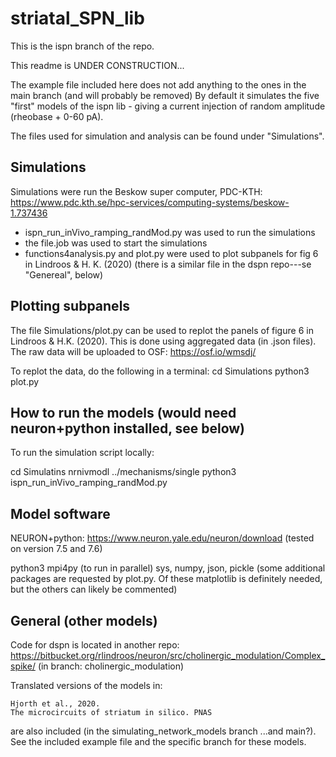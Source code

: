 # striatal_SPN_lib

This is the ispn branch of the repo.

This readme is UNDER CONSTRUCTION...

The example file included here does not add anything to the ones in the main branch 
(and will probably be removed)
By default it simulates the five "first" models of the ispn lib - giving a current injection of random amplitude (rheobase + 0-60 pA).

The files used for simulation and analysis can be found under "Simulations".


Simulations
-----------------------------------------------------------------------------
Simulations were run the Beskow super computer, PDC-KTH:
https://www.pdc.kth.se/hpc-services/computing-systems/beskow-1.737436

* ispn_run_inVivo_ramping_randMod.py was used to run the simulations
* the file.job was used to start the simulations
* functions4analysis.py and plot.py were used to plot subpanels for fig 6 in Lindroos & H. K. (2020) (there is a similar file in the dspn repo---se "Genereal", below)

Plotting subpanels
------------------------------------------------------------------------------

The file Simulations/plot.py can be used to replot the panels of figure 6 in Lindroos & H.K. (2020).
This is done using aggregated data (in .json files). The raw data will be uploaded to OSF:
https://osf.io/wmsdj/

To replot the data, do the following in a terminal:
cd Simulations
python3 plot.py

How to run the models (would need neuron+python installed, see below)
------------------------------------------------------------------------------
To run the simulation script locally:

cd Simulatins
nrnivmodl ../mechanisms/single
python3 ispn_run_inVivo_ramping_randMod.py


Model software
------------------------------------------------------------------------------

NEURON+python: https://www.neuron.yale.edu/neuron/download
(tested on version 7.5 and 7.6)

python3
mpi4py (to run in parallel)
sys, numpy, json, pickle
(some additional packages are requested by plot.py. Of these matplotlib
is definitely needed, but the others can likely be commented)

General (other models)
------------------------------------------------------------------------------

Code for dspn is located in another repo:
https://bitbucket.org/rlindroos/neuron/src/cholinergic_modulation/Complex_spike/
(in branch: cholinergic_modulation)


Translated versions of the models in: 
    
    Hjorth et al., 2020. 
    The microcircuits of striatum in silico. PNAS
    
are also included (in the simulating_network_models branch ...and main?). See the included example file and the specific branch for these models.

